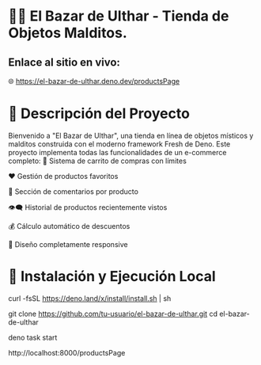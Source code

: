 # 🧙‍♂️ El Bazar de Ulthar - Tienda de Objetos Malditos.

## Enlace al sitio en vivo:
🌐 https://el-bazar-de-ulthar.deno.dev/productsPage

# 🚀 Descripción del Proyecto
Bienvenido a "El Bazar de Ulthar", una tienda en línea de objetos místicos y malditos construida con el moderno framework Fresh de Deno. Este proyecto implementa todas las funcionalidades de un e-commerce completo:
🛒 Sistema de carrito de compras con límites

❤️ Gestión de productos favoritos

💬 Sección de comentarios por producto

👁️‍🗨️ Historial de productos recientemente vistos

💰 Cálculo automático de descuentos

📱 Diseño completamente responsive

# 🧪 Instalación y Ejecución Local
curl -fsSL https://deno.land/x/install/install.sh | sh

git clone https://github.com/tu-usuario/el-bazar-de-ulthar.git
cd el-bazar-de-ulthar

deno task start

http://localhost:8000/productsPage

